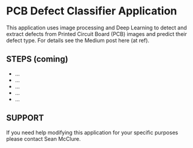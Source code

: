 # PCB Defect Classifier Application

This application uses image processing and Deep Learning to detect and extract defects from Printed Circuit Board (PCB) images and predict their defect type. For details see the Medium post here (at ref).


## STEPS (coming)
- ...
- ...
- ...
- ...
- ...

## SUPPORT
If you need help modifying this application for your specific purposes please contact Sean McClure.